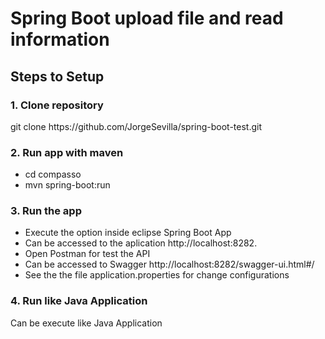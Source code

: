 <h1>Spring Boot upload file and read information</h1>

<h2>Steps to Setup</h2>

<h3>1. Clone repository</h3>
<p>git clone https://github.com/JorgeSevilla/spring-boot-test.git

<h3>2. Run app with maven</h3> 
	<ul>
	<li>cd compasso</li> 
	<li>mvn spring-boot:run</li>
	</ul>
<h3>3. Run the app</h3>
	<ul>
	<li>Execute the option inside eclipse Spring Boot App</li>
	<li>Can be accessed to the aplication http://localhost:8282.</li>
	<li>Open Postman for test the API</li>
	<li>Can be accessed to Swagger http://localhost:8282/swagger-ui.html#/</li>
	<li>See the the file application.properties for change configurations</li>
	</ul>

<h3>4. Run like Java Application</h3>
	Can be execute like Java Application


	
